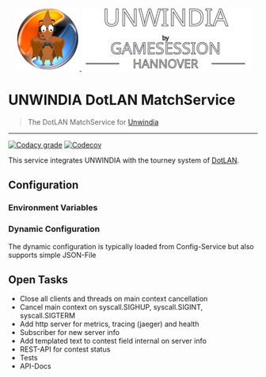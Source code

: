 <p align="center">
  <a href="https://github.com/gsh-lan/unwindia" target="blank"><img src="https://raw.githubusercontent.com/GSH-LAN/Unwindia/main/.resources/images/logo.png" height="128" alt="unwindia logo">
  <a href="https://github.com/gsh-lan/unwindia" target="blank"><img src="https://raw.githubusercontent.com/GSH-LAN/Unwindia/main/.resources/images/header.svg" height="128" alt="unwindia header" /></a>
</p>

# UNWINDIA DotLAN MatchService
> The DotLAN MatchService for [Unwindia](https://github.com/GSH-LAN/Unwindia)
---

[![Codacy grade](https://img.shields.io/codacy/grade/efb2b55cfdc1472d98c3913fb098b657?style=for-the-badge)](https://www.codacy.com/gh/GSH-LAN/Unwindia_MS_dotlan/dashboard?utm_source=github.com&amp;utm_medium=referral&amp;utm_content=GSH-LAN/Unwindia_ms_dotlan&amp;utm_campaign=Badge_Grade)
[![Codecov](https://img.shields.io/codecov/c/gh/GSH-LAN/Unwindia_MS_dotlan?style=for-the-badge&token=D3ME50U8KT)](https://codecov.io/gh/GSH-LAN/Unwindia_MS_dotlan)


This service integrates UNWINDIA with the tourney system of [DotLAN](https://dotlan.net). 

## Configuration

### Environment Variables

### Dynamic Configuration 
The dynamic configuration is typically loaded from Config-Service but also supports simple JSON-File


## Open Tasks
  * Close all clients and threads on main context cancellation
  * Cancel main context on syscall.SIGHUP, syscall.SIGINT, syscall.SIGTERM
  * Add http server for metrics, tracing (jaeger) and health 
  * Subscriber for new server info 
  * Add templated text to contest field internal on server info
  * REST-API for contest status
  * Tests
  * API-Docs

